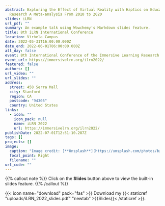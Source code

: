 ```yaml
---
abstract: Exploring the Effect of Virtual Reality with Haptics on Educational
  Research A Meta-analysis From 2010 to 2020
slides: iLRN
url_pdf: ""
summary: An example talk using Wowchemy's Markdown slides feature.
title: 8th iLRN International Conference
location: Virbela Campus
date: 2022-05-31T16:00:00.000Z
date_end: 2022-06-01T06:00:00.000Z
all_day: false
event: 8th International Conference of the Immersive Learning Research Network
event_url: https://immersivelrn.org/ilrn2022/
featured: false
authors: []
url_video: ""
url_slides: ""
address:
  street: 450 Serra Mall
  city: Stanford
  region: CA
  postcode: "94305"
  country: United States
links:
  - icon: ""
    icon_pack: null
    name: iLRN 2022
    url: https://immersivelrn.org/ilrn2022/
publishDate: 2022-07-01T12:51:10.287Z
tags: []
projects: []
image:
  caption: "Image credit: [**Unsplash**](https://unsplash.com/photos/bzdhc5b3Bxs)"
  focal_point: Right
  filename: ""
url_code: ""
---
```

{{% callout note %}}
Click on the **Slides** button above to view the built-in slides feature.
{{% /callout %}}

{{< icon name="download" pack="fas" >}} Download my {{< staticref "uploads/iLRN_2022_slides.pdf" "newtab" >}}Slides{{< /staticref >}}.